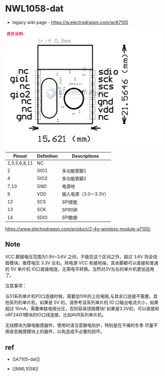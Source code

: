 

# NWL1058-dat 

- legacy wiki page - https://w.electrodragon.com/w/A7105

![](2024-05-10-17-34-36.png)


| Pinout       | Definition | Descriptions         |
| ------------ | ---------- | -------------------- |
| 1,3,5,6,8,11 | NC         |                      |
| 2            | GIO1       | 多功能管脚1          |
| 4            | GIO2       | 多功能管脚2          |
| 7,10         | GND        | 电源地               |
| 9            | VDD        | 输入电源（3.0—3.3V） |
| 12           | SCS        | SPI使能              |
| 13           | SCK        | SPI时钟              |
| 14           | SDIO       | SPI数据              |

https://www.electrodragon.com/product/2-4g-wireless-module-a7105/

## Note 

VCC 脚接电压范围为1.9V~3.6V 之间，不能在这个区间之外，超过 3.6V 将会烧毁模块。推荐电压 3.3V 左右。除电源 VCC 和接地端，其余脚都可以直接和普通的 5V 单片机 IO口直接相连，无需电平转换。当然对3V左右的单片机更加适用了。

注意事项：

与51系列单片机P0口连接时候，需要加10K的上拉电阻,与其余口连接不需要。其他系列的单片机，如果是 5V 的，请参考该系列单片机 IO 口输出电流大小，如果超过 10mA，需要串联电阻分压，否则容易烧毁模块! 如果是3.3V的，可以直接和nRF24l01模块的IO口线连接，比如AVR系列单片机。

 

无线模块为静电敏感器件，使用时请注意静电防护，特别是在干燥的冬季 尽量不用收去触摸模块上的器件，以免造成不必要的损坏。


## ref 

- [[A7105-dat]]

- [[NWL1058]]
